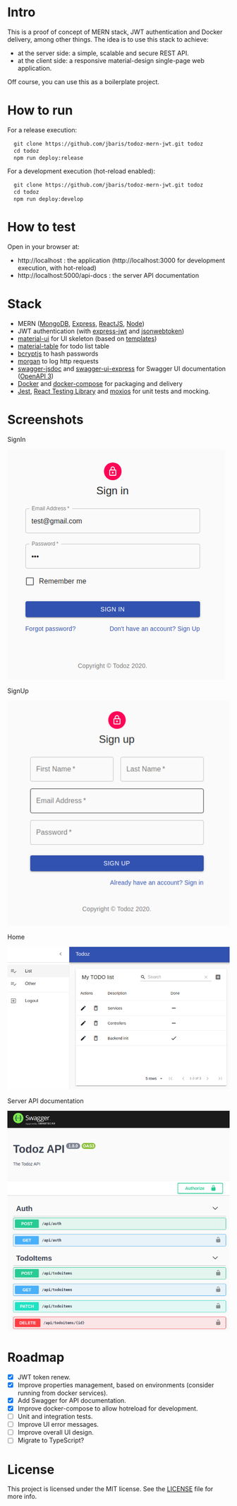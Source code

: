# Intro
This is a proof of concept of MERN stack, JWT authentication and Docker delivery, among other things. The idea is to use this stack to achieve:
- at the server side: a simple, scalable and secure REST API.
- at the client side: a responsive material-design single-page web application.

Off course, you can use this as a boilerplate project.

# How to run
For a release execution:
```
  git clone https://github.com/jbaris/todoz-mern-jwt.git todoz
  cd todoz
  npm run deploy:release
```
For a development execution (hot-reload enabled):
```
  git clone https://github.com/jbaris/todoz-mern-jwt.git todoz
  cd todoz
  npm run deploy:develop
```

# How to test
Open in your browser at:
- http://localhost : the application (http://localhost:3000 for development execution, with hot-reload)
- http://localhost:5000/api-docs : the server API documentation

# Stack
- MERN ([MongoDB](https://www.mongodb.com/), [Express](https://expressjs.com/), [ReactJS](https://reactjs.org/), [Node](https://nodejs.org/en/))
- JWT authentication (with [express-jwt](https://github.com/auth0/express-jwt#readme) and [jsonwebtoken](https://github.com/auth0/node-jsonwebtoken#readme))
- [material-ui](https://material-ui.com/) for UI skeleton (based on [templates](https://material-ui.com/getting-started/templates/#react-templates))
- [material-table](https://material-table.com) for todo list table
- [bcryptjs](https://github.com/dcodeIO/bcrypt.js#readme) to hash passwords
- [morgan](https://github.com/expressjs/morgan#readme) to log http requests
- [swagger-jsdoc](https://github.com/Surnet/swagger-jsdoc#swagger-jsdoc) and [swagger-ui-express](https://github.com/scottie1984/swagger-ui-express#swagger-ui-express) for Swagger UI documentation ([OpenAPI 3](https://github.com/OAI/OpenAPI-Specification/blob/master/versions/3.0.0.md))
- [Docker](https://www.docker.com/) and [docker-compose](https://docs.docker.com/compose/) for packaging and delivery
- [Jest](https://jestjs.io/), [React Testing Library](https://github.com/testing-library/react-testing-library#readme) and [moxios](https://github.com/axios/moxios#readme) for unit tests and mocking.

# Screenshots

SignIn

![SignIn](https://raw.githubusercontent.com/jbaris/site-images/master/todoz-mern-jwt/login.png)

SignUp

![SignUp](https://raw.githubusercontent.com/jbaris/site-images/master/todoz-mern-jwt/signup.png)

Home

![Home](https://raw.githubusercontent.com/jbaris/site-images/master/todoz-mern-jwt/todo-list.png)

Server API documentation

![ServerAPI](https://raw.githubusercontent.com/jbaris/site-images/master/todoz-mern-jwt/server-api-doc.png)

# Roadmap
- [x] JWT token renew.
- [x] Improve properties management, based on environments (consider running from docker services).
- [x] Add Swagger for API documentation.
- [x] Improve docker-compose to allow hotreload for development.
- [ ] Unit and integration tests.
- [ ] Improve UI error messages.
- [ ] Improve overall UI design.
- [ ] Migrate to TypeScript?

# License

This project is licensed under the MIT license. See the [LICENSE](LICENSE) file for more info.

